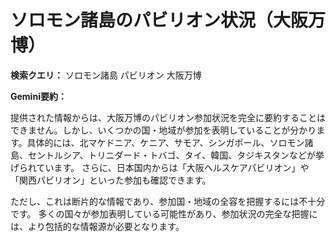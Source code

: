 # ソロモン諸島のパビリオン状況（大阪万博）

**検索クエリ：** ソロモン諸島 パビリオン 大阪万博

**Gemini要約：**

提供された情報からは、大阪万博のパビリオン参加状況を完全に要約することはできません。しかし、いくつかの国・地域が参加を表明していることが分かります。具体的には、北マケドニア、ケニア、サモア、シンガポール、ソロモン諸島、セントルシア、トリニダード・トバゴ、タイ、韓国、タジキスタンなどが挙げられています。  さらに、日本国内からは「大阪ヘルスケアパビリオン」や「関西パビリオン」といった参加も確認できます。

ただし、これは断片的な情報であり、参加国・地域の全容を把握するには不十分です。  多くの国々が参加表明している可能性があり、参加状況の完全な把握には、より包括的な情報源が必要となります。

